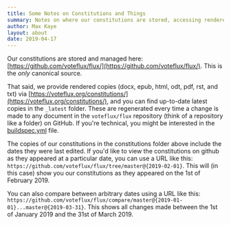 ```yaml
---
title: Some Notes on Constitutions and Things
summary: Notes on where our constitutions are stored, accessing rendered versions, differences, and the latest copies.
author: Max Kaye
layout: about
date: 2019-04-17
---
```


Our constitutions are stored and managed here: [https://github.com/voteflux/flux/](https://github.com/voteflux/flux/).
This is the *only* canonical source.

That said, we provide rendered copies (docx, epub, html, odt, pdf, rst, and txt) via [https://voteflux.org/constitutions/](https://voteflux.org/constitutions/), and you can find up-to-date latest copies in the `_latest` folder.
These are regenerated every time a change is made to any document in the `voteflux/flux` repository (think of a repository like a folder) on GitHub.
If you're technical, you might be interested in the [buildspec.yml](https://github.com/voteflux/flux/blob/master/buildspec.yml) file.

The copies of our constitutions in the constitutions folder above include the dates they were last edited.
If you'd like to view the constitutions on github as they appeared at a particular date, you can use a URL like this: `https://github.com/voteflux/flux/tree/master@{2019-02-01}`.
This will (in this case) show you our constitutions as they appeared on the 1st of February 2019.

You can also compare between arbitrary dates using a URL like this: `https://github.com/voteflux/flux/compare/master@{2019-01-01}...master@{2019-03-31}`.
This shows all changes made between the 1st of January 2019 and the 31st of March 2019.
